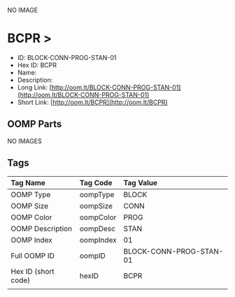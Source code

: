 


  
NO IMAGE  
# BCPR > 

- ID: BLOCK-CONN-PROG-STAN-01
- Hex ID: BCPR
- Name: 
- Description: 
- Long Link: [http://oom.lt/BLOCK-CONN-PROG-STAN-01](http://oom.lt/BLOCK-CONN-PROG-STAN-01)
- Short Link: [http://oom.lt/BCPR](http://oom.lt/BCPR)

## OOMP Parts
  
NO IMAGES  
## Tags
  

|Tag Name|Tag Code|Tag Value|
| :--- | :--- | :--- |
|OOMP Type|oompType|BLOCK|
|OOMP Size|oompSize|CONN|
|OOMP Color|oompColor|PROG|
|OOMP Description|oompDesc|STAN|
|OOMP Index|oompIndex|01|
|Full OOMP ID|oompID|BLOCK-CONN-PROG-STAN-01|
|Hex ID (short code)|hexID|BCPR|
||||
